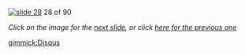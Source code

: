 [![slide 28](https://dl.dropboxusercontent.com/u/2977490/presentations/cookbook/img28.jpg)](29.md)
28 of 90

_Click on the image for the [next slide](29.md), or click [here for the previous one](27.md)_

[gimmick:Disqus](theodox-github)